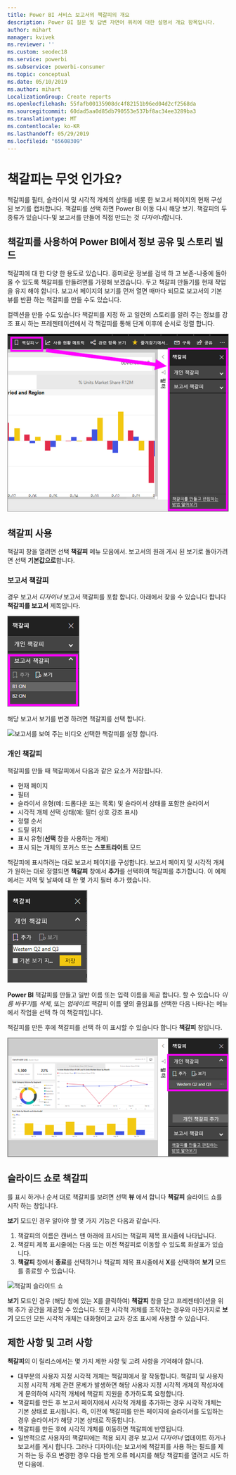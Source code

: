 ```yaml
---
title: Power BI 서비스 보고서의 책갈피의 개요
description: Power BI 질문 및 답변 자연어 쿼리에 대한 설명서 개요 항목입니다.
author: mihart
manager: kvivek
ms.reviewer: ''
ms.custom: seodec18
ms.service: powerbi
ms.subservice: powerbi-consumer
ms.topic: conceptual
ms.date: 05/10/2019
ms.author: mihart
LocalizationGroup: Create reports
ms.openlocfilehash: 55fafb00135908dc4f82151b96ed04d2cf2568da
ms.sourcegitcommit: 60dad5aa0d85db790553e537bf8ac34ee3289ba3
ms.translationtype: MT
ms.contentlocale: ko-KR
ms.lasthandoff: 05/29/2019
ms.locfileid: "65608309"
---
```

# <a name="what-are-bookmarks"></a>책갈피는 무엇 인가요?
책갈피를 필터, 슬라이서 및 시각적 개체의 상태를 비롯 한 보고서 페이지의 현재 구성 된 보기를 캡처합니다. 책갈피를 선택 하면 Power BI 이동 다시 해당 보기. 책갈피의 두 종류가 있습니다-및 보고서를 만들어 직접 만드는 것 *디자이너*합니다.

## <a name="use-bookmarks-to-share-insights-and-build-stories-in-power-bi"></a>책갈피를 사용하여 Power BI에서 정보 공유 및 스토리 빌드 
책갈피에 대 한 다양 한 용도로 있습니다. 흥미로운 정보를 검색 하 고 보존-나중에 돌아올 수 있도록 책갈피를 만들려면를 가정해 보겠습니다. 두고 책갈피 만들기를 현재 작업을 유지 해야 합니다. 보고서 페이지의 보기를 먼저 열면 때마다 되므로 보고서의 기본 뷰를 반환 하는 책갈피를 만들 수도 있습니다. 

컬렉션을 만들 수도 있습니다 책갈피를 지정 하 고 일련의 스토리를 알려 주는 정보를 강조 표시 하는 프레젠테이션에서 각 책갈피를 통해 단계 이후에 순서로 정렬 합니다.  

![리본에서 선택 하 여 책갈피 창을 표시 합니다.](media/end-user-bookmarks/power-bi-bookmarks-pane.png)

## <a name="using-bookmarks"></a>책갈피 사용
책갈피 창을 열려면 선택 **책갈피** 메뉴 모음에서. 보고서의 원래 게시 된 보기로 돌아가려면 선택 **기본값으로**합니다.

### <a name="report-bookmarks"></a>보고서 책갈피
경우 보고서 *디자이너* 보고서 책갈피를 포함 합니다. 아래에서 찾을 수 있습니다 합니다 **책갈피를 보고서** 제목입니다. 

![보고서의 책갈피를 표시 합니다.](media/end-user-bookmarks/power-bi-report-bookmark.png)

해당 보고서 보기를 변경 하려면 책갈피를 선택 합니다. 

![보고서를 보여 주는 비디오 선택한 책갈피를 설정 합니다.](media/end-user-bookmarks/power-bi-bookmarks.gif)

### <a name="personal-bookmarks"></a>개인 책갈피

책갈피를 만들 때 책갈피에서 다음과 같은 요소가 저장됩니다.

* 현재 페이지
* 필터
* 슬라이서 유형(예: 드롭다운 또는 목록) 및 슬라이서 상태를 포함한 슬라이서
* 시각적 개체 선택 상태(예: 필터 상호 강조 표시)
* 정렬 순서
* 드릴 위치
* 표시 유형(**선택** 창을 사용하는 개체)
* 표시 되는 개체의 포커스 또는 **스포트라이트** 모드

책갈피에 표시하려는 대로 보고서 페이지를 구성합니다. 보고서 페이지 및 시각적 개체가 원하는 대로 정렬되면 **책갈피** 창에서 **추가**를 선택하여 책갈피를 추가합니다. 이 예제에서는 지역 및 날짜에 대 한 몇 가지 필터 추가 했습니다. 

![개인 책갈피를 추가 합니다.](media/end-user-bookmarks/power-bi-add-personal.png)

**Power BI** 책갈피를 만들고 일반 이름 또는 입력 이름을 제공 합니다. 할 수 있습니다 *이름 바꾸기*를 *삭제*, 또는 *업데이트* 책갈피 이름 옆의 줄임표를 선택한 다음 나타나는 메뉴에서 작업을 선택 하 여 책갈피입니다.

책갈피를 만든 후에 책갈피를 선택 하 여 표시할 수 있습니다 합니다 **책갈피** 창입니다. 

![개인 책갈피를 추가 합니다.](media/end-user-bookmarks/power-bi-personal-bookmark.png)


<!--
## Arranging bookmarks
As you create bookmarks, you might find that the order in which you create them isn't necessarily the same order you'd like to present them to your audience. No problem, you can easily rearrange the order of bookmarks.

In the **Bookmarks** pane, simply drag-and-drop bookmarks to change their order, as shown in the following image. The yellow bar between bookmarks designates where the dragged bookmark will be placed.

![Change bookmark order by drag-and-drop](media/desktop-bookmarks/bookmarks_06.png)

The order of your bookmarks can become important when you use the **View** feature of bookmarks, as described in the next section. 

-->

## <a name="bookmarks-as-a-slide-show"></a>슬라이드 쇼로 책갈피
를 표시 하거나 순서 대로 책갈피를 보려면 선택 **뷰** 에서 합니다 **책갈피** 슬라이드 쇼를 시작 하는 창입니다.

**보기** 모드인 경우 알아야 할 몇 가지 기능은 다음과 같습니다.

1. 책갈피의 이름은 캔버스 맨 아래에 표시되는 책갈피 제목 표시줄에 나타납니다.
2. 책갈피 제목 표시줄에는 다음 또는 이전 책갈피로 이동할 수 있도록 화살표가 있습니다.
3. **책갈피** 창에서 **종료**를 선택하거나 책갈피 제목 표시줄에서 **X**를 선택하여 **보기** 모드를 종료할 수 있습니다. 

![책갈피 슬라이드 쇼](media/end-user-bookmarks/power-bi-bookmark-slideshow.png)

**보기** 모드인 경우 (해당 창에 있는 X를 클릭하여) **책갈피** 창을 닫고 프레젠테이션을 위해 추가 공간을 제공할 수 있습니다. 또한 시각적 개체를 조작하는 경우와 마찬가지로 **보기** 모드인 모든 시각적 개체는 대화형이고 교차 강조 표시에 사용할 수 있습니다. 

<!--
## Visibility - using the Selection pane
With the release of bookmarks, the new **Selection** pane is also introduced. The **Selection** pane provides a list of all objects on the current page and allows you to select the object and specify whether a given object is visible. 

![Enable the Selection pane](media/desktop-bookmarks/bookmarks_08.png)

You can select an object using the **Selection** pane. Also, you can toggle whether the object is currently visible by clicking the eye icon to the right of the visual. 

![Selection pane](media/desktop-bookmarks/bookmarks_09.png)

When a bookmark is added, the visible status of each object is also saved based on its setting in the **Selection** pane. 

It's important to note that **slicers** continue to filter a report page, regardless of whether they are visible. As such, you can create many different bookmarks, with different slicer settings, and make a single report page appear very different (and highlight different insights) in various bookmarks.


## Bookmarks for shapes and images
You can also link shapes and images to bookmarks. With this feature, when you click on an object, it will show the bookmark associated with that object. This can be especially useful when working with buttons; you can learn more by reading the article about [using buttons in Power BI](desktop-buttons.md). 

To assign a bookmark to an object, select the object, then expand the **Action** section from the **Format Shape** pane, as shown in the following image.

![Add bookmark link to an object](media/desktop-bookmarks/bookmarks_10.png)

Once you turn the **Action** slider to **On** you can select whether the object is a back button, a bookmark, or a Q&A command. If you select bookmark, you can then select which of your bookmarks the object is linked to.

There are all sorts of interesting things you can do with object-linked bookmarking. You can create a visual table of contents on your report page, or you can provide different views (such as visual types) of the same information, just by clicking on an object.

When you are in editing mode you can use ctrl+click to follow the link, and when not in edit mode, simply click the object to follow the link. 


## Bookmark groups

Beginning with the August 2018 release of **Power BI Desktop**, you can create and use bookmark groups. A bookmark group is a collection of bookmarks that you specify, which can be shown and organized as a group. 

To create a bookmark group, hold down the CTRL key and select the bookmarks you want to include in the group, then click the ellipses beside any of the selected bookmarks, and select **Group** from the menu that appears.

![Create a bookmark group](media/desktop-bookmarks/bookmarks_15.png)

**Power BI Desktop** automatically names the group *Group 1*. Fortunately, you can just double-click on the name and rename it to whatever you want.

![Rename a bookmark group](media/desktop-bookmarks/bookmarks_16.png)

With any bookmark group, clicking on the bookmark group's name only expands or collapses the group of bookmarks, and does not represent a bookmark by itself. 

When using the **View** feature of bookmarks, the following applies:

* If the selected bookmark is in a group when you select **View** from bookmarks, only the bookmarks *in that group* are shown in the viewing session. 

* If the selected bookmark is not in a group, or is on the top level (such as the name of a bookmark group), then all bookmarks for the entire report are played, including bookmarks in any group. 

To ungroup bookmarks, just select any bookmark in a group, click the ellipses, and then select **Ungroup** from the menu that appears. 

![Ungroup a bookmark group](media/desktop-bookmarks/bookmarks_17.png)

Note that selecting **Ungroup** for any bookmark from a group takes all bookmarks out of the group (it deletes the group, but not the bookmarks themselves). So to remove a single bookmark from a group, you need to **Ungroup** any member from that group, which deletes the grouping, then select the members you want in the new group (using CTRL and clicking each bookmark), and select **Group** again. 
-->





## <a name="limitations-and-considerations"></a>제한 사항 및 고려 사항
**책갈피**의 이 릴리스에서는 몇 가지 제한 사항 및 고려 사항을 기억해야 합니다.

* 대부분의 사용자 지정 시각적 개체는 책갈피에서 잘 작동합니다. 책갈피 및 사용자 지정 시각적 개체 관련 문제가 발생하면 해당 사용자 지정 시각적 개체의 작성자에게 문의하여 시각적 개체에 책갈피 지원을 추가하도록 요청합니다. 
* 책갈피를 만든 후 보고서 페이지에서 시각적 개체를 추가하는 경우 시각적 개체는 기본 상태로 표시됩니다. 즉, 이전에 책갈피를 만든 페이지에 슬라이서를 도입하는 경우 슬라이서가 해당 기본 상태로 작동합니다.
* 책갈피를 만든 후에 시각적 개체를 이동하면 책갈피에 반영됩니다. 
* 일반적으로 사용자의 책갈피에는 적용 되지 경우 보고서 *디자이너* 업데이트 하거나 보고서를 게시 합니다. 그러나 디자이너는 보고서에 책갈피를 사용 하는 필드를 제거 하는 등 주요 변경한 경우 다음 받게 오류 메시지를 해당 책갈피를 열려고 시도 하면 다음에. 

<!--
## Next steps
spotlight?
-->
